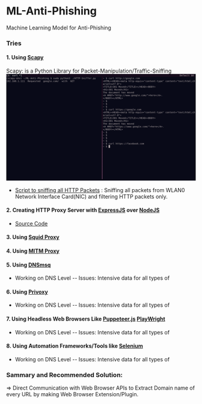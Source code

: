 # ML-Anti-Phishing
Machine Learning Model for Anti-Phishing

### Tries

#### 1. Using [Scapy](https://scapy.net)
Scapy: is a Python Library for Packet-Manipulation/Traffic-Sniffing
![scapy screenshot](./assets/scapy.png)
- [Script to sniffing all HTTP Packets](./HTTP-Sniffer.py) : Sniffing all packets from WLAN0 Network Interface Card(NIC) and filtering HTTP packets only.

#### 2. Creating HTTP Proxy Server with [ExpressJS](http://expressjs.com) over [NodeJS](https://nodejs.org/en)
- [Source Code](./proxy.js)

#### 3. Using [Squid Proxy](http://www.squid-cache.org)

#### 4. Using [MITM Proxy](https://mitmproxy.org)

#### 5. Using [DNSmsq](http://www.thekelleys.org.uk/dnsmasq/doc.html)
- Working on DNS Level
-- Issues: Intensive data for all types of

#### 6. Using [Privoxy](https://www.privoxy.org)
- Working on DNS Level
-- Issues: Intensive data for all types of


#### 7. Using Headless Web Browsers Like [Puppeteer.js](https://pptr.dev) [PlayWright](https://playwright.dev)
- Working on DNS Level
-- Issues: Intensive data for all types of


#### 8. Using Automation Frameworks/Tools like [Selenium](https://www.selenium.dev)
- Working on DNS Level
-- Issues: Intensive data for all types of


### Sammary and Recommended Solution:
=> Direct Communication with Web Browser APIs to Extract Domain name of every URL by making Web Browser Extension/Plugin.

